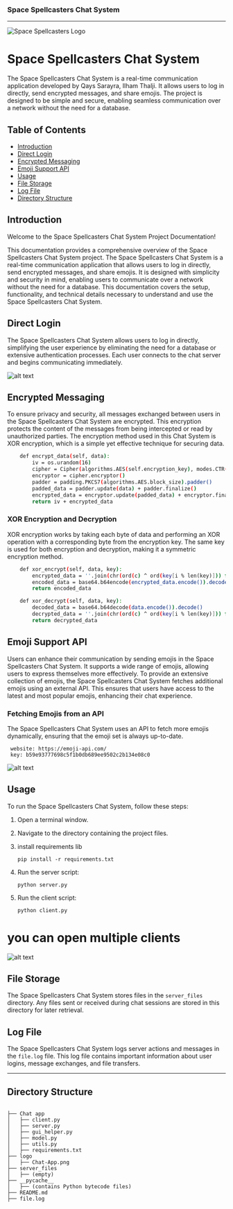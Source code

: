 
### Space Spellcasters Chat System 

---

![Space Spellcasters Logo](logo/Chat-App.png)

# Space Spellcasters Chat System

The Space Spellcasters Chat System is a real-time communication application developed by Qays Sarayra, Ilham Thalji. It allows users to log in directly, send encrypted messages, and share emojis. The project is designed to be simple and secure, enabling seamless communication over a network without the need for a database.

## Table of Contents

- [Introduction](#introduction)
- [Direct Login](#direct-login)
- [Encrypted Messaging](#encrypted-messaging)
- [Emoji Support API](#emoji-support-api)
- [Usage](#usage)
- [File Storage](#file-storage)
- [Log File](#log-file)
- [Directory Structure](#Directory-Structure)

## Introduction

Welcome to the Space Spellcasters Chat System Project Documentation!

This documentation provides a comprehensive overview of the Space Spellcasters Chat System project. The Space Spellcasters Chat System is a real-time communication application that allows users to log in directly, send encrypted messages, and share emojis. It is designed with simplicity and security in mind, enabling users to communicate over a network without the need for a database. This documentation covers the setup, functionality, and technical details necessary to understand and use the Space Spellcasters Chat System.

## Direct Login

The Space Spellcasters Chat System allows users to log in directly, simplifying the user experience by eliminating the need for a database or extensive authentication processes. Each user connects to the chat server and begins communicating immediately.

![alt text](images/login.png)

## Encrypted Messaging

To ensure privacy and security, all messages exchanged between users in the Space Spellcasters Chat System are encrypted. This encryption protects the content of the messages from being intercepted or read by unauthorized parties. The encryption method used in this Chat System is XOR encryption, which is a simple yet effective technique for securing data.

```bash
    def encrypt_data(self, data):
        iv = os.urandom(16)
        cipher = Cipher(algorithms.AES(self.encryption_key), modes.CTR(iv), backend=default_backend())
        encryptor = cipher.encryptor()
        padder = padding.PKCS7(algorithms.AES.block_size).padder()
        padded_data = padder.update(data) + padder.finalize()
        encrypted_data = encryptor.update(padded_data) + encryptor.finalize()
        return iv + encrypted_data
```

### XOR Encryption and Decryption

XOR encryption works by taking each byte of data and performing an XOR operation with a corresponding byte from the encryption key. The same key is used for both encryption and decryption, making it a symmetric encryption method.

```bash
    def xor_encrypt(self, data, key):
        encrypted_data = ''.join(chr(ord(c) ^ ord(key[i % len(key)])) for i, c in enumerate(data))
        encoded_data = base64.b64encode(encrypted_data.encode()).decode()
        return encoded_data

    def xor_decrypt(self, data, key):
        decoded_data = base64.b64decode(data.encode()).decode()
        decrypted_data = ''.join(chr(ord(c) ^ ord(key[i % len(key)])) for i, c in enumerate(decoded_data))
        return decrypted_data

```

## Emoji Support API

Users can enhance their communication by sending emojis in the Space Spellcasters Chat System. It supports a wide range of emojis, allowing users to express themselves more effectively. To provide an extensive collection of emojis, the Space Spellcasters Chat System fetches additional emojis using an external API. This ensures that users have access to the latest and most popular emojis, enhancing their chat experience.

### Fetching Emojis from an API

The Space Spellcasters Chat System uses an API to fetch more emojis dynamically, ensuring that the emoji set is always up-to-date.
   ```
    website: https://emoji-api.com/
    key: b59e93777698c5f1b0db689ee9502c2b134e08c0
   ```

![alt text](images/emoji.png)


## Usage

To run the Space Spellcasters Chat System, follow these steps:

1. Open a terminal window.

2. Navigate to the directory containing the project files.
   
3. install requirements lib
   ```
   pip install -r requirements.txt
   ```


5. Run the server script:
   ```
   python server.py
   ```

6. Run the client script:
   ```
   python client.py
   ```

# you can open multiple clients

![alt text](images/final.png)

## File Storage

The Space Spellcasters Chat System stores files in the `server_files` directory. Any files sent or received during chat sessions are stored in this directory for later retrieval.

## Log File

The Space Spellcasters Chat System logs server actions and messages in the `file.log` file. This log file contains important information about user logins, message exchanges, and file transfers.

---
 

## Directory Structure

```plaintext

├── Chat app
│   ├── client.py
│   ├── server.py
│   ├── gui_helper.py
│   ├── model.py
│   ├── utils.py
│   ├── requirements.txt
├── logo
│   ├── Chat-App.png
├── server_files
│   ├── (empty)
├── __pycache__
│   ├── (contains Python bytecode files)
├── README.md
├── file.log
```
